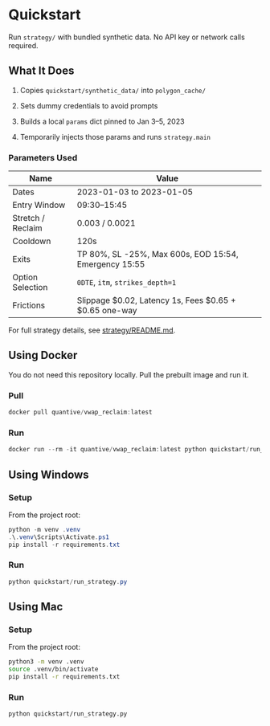 # Quickstart

Run `strategy/` with bundled synthetic data. No API key or network calls required.

## What It Does

1. Copies `quickstart/synthetic_data/` into `polygon_cache/`

2. Sets dummy credentials to avoid prompts

3. Builds a local `params` dict pinned to Jan 3–5, 2023

4. Temporarily injects those params and runs `strategy.main`

### Parameters Used

| Name | Value |
|---|---|
| Dates | 2023-01-03 to 2023-01-05 |
| Entry Window | 09:30–15:45 |
| Stretch / Reclaim | 0.003 / 0.0021 |
| Cooldown | 120s |
| Exits | TP 80%, SL -25%, Max 600s, EOD 15:54, Emergency 15:55 |
| Option Selection | `0DTE`, `itm`, `strikes_depth=1` |
| Frictions | Slippage $0.02, Latency 1s, Fees $0.65 + $0.65 one-way |

For full strategy details, see [strategy/README.md](../strategy/).

## Using Docker

You do not need this repository locally. Pull the prebuilt image and run it.

### Pull

```powershell
docker pull quantive/vwap_reclaim:latest
```

### Run

```powershell
docker run --rm -it quantive/vwap_reclaim:latest python quickstart/run_strategy.py
```


## Using Windows

### Setup

From the project root:

```powershell
python -m venv .venv
.\.venv\Scripts\Activate.ps1
pip install -r requirements.txt
```

### Run

```powershell
python quickstart/run_strategy.py
```

## Using Mac

### Setup

From the project root:

```bash
python3 -m venv .venv
source .venv/bin/activate
pip install -r requirements.txt
```

### Run

```bash
python quickstart/run_strategy.py
```

